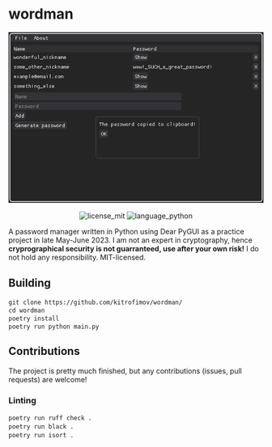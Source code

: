 # wordman

<div align="center">

![preview](.github/preview.png)

![license_mit](https://img.shields.io/badge/License-MIT-blue.svg)
![language_python](https://img.shields.io/badge/Python-3776AB?logo=python&logoColor=fff)

</div>

A password manager written in Python using Dear PyGUI as a practice project in late May-June 2023. I am not an expert in cryptography, hence **cryprographical security is not guarranteed, use after your own risk!** I do not hold any responsibility. MIT-licensed.

## Building
```
git clone https://github.com/kitrofimov/wordman/
cd wordman
poetry install
poetry run python main.py
```

## Contributions
The project is pretty much finished, but any contributions (issues, pull requests) are welcome!

### Linting
```bash
poetry run ruff check .
poetry run black .
poetry run isort .
```
